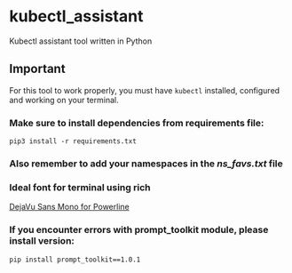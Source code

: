 # kubectl_assistant
Kubectl assistant tool written in Python

## Important
For this tool to work properly, you must have `kubectl` installed, configured and working on your terminal.

### Make sure to install dependencies from requirements file:
`pip3 install -r requirements.txt`

### Also remember to add your namespaces in the *ns_favs.txt* file

### Ideal font for terminal using rich
[DejaVu Sans Mono for Powerline](https://github.com/powerline/fonts/blob/master/DejaVuSansMono/DejaVu%20Sans%20Mono%20for%20Powerline.ttf)

### If you encounter errors with prompt_toolkit module, please install version:
`pip install prompt_toolkit==1.0.1`

